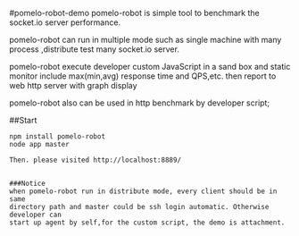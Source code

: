 #pomelo-robot-demo
pomelo-robot is simple tool to benchmark the socket.io server performance.

pomelo-robot can run in multiple mode such as single machine with many process
,distribute test many socket.io server.

pomelo-robot execute developer custom JavaScript in a sand box and static
monitor include max(min,avg) response time and QPS,etc. then report to web http
server with graph display

pomelo-robot also can be used in http benchmark by developer script;  


##Start
```
npm install pomelo-robot
node app master

Then. please visited http://localhost:8889/


###Notice
when pomelo-robot run in distribute mode, every client should be in same
directory path and master could be ssh login automatic. Otherwise developer can
start up agent by self,for the custom script, the demo is attachment.
